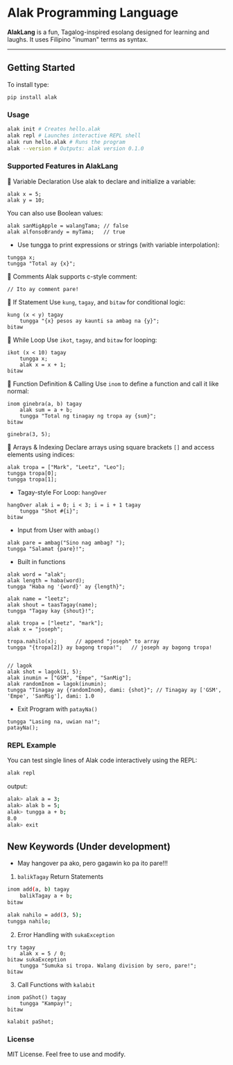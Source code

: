 #  Alak Programming Language

**AlakLang** is a fun, Tagalog-inspired esolang designed for learning and laughs. It uses Filipino "inuman" terms as syntax.

---

## Getting Started

To install type:

```
pip install alak
```

### Usage
```bash
alak init # Creates hello.alak
alak repl # Launches interactive REPL shell
alak run hello.alak # Runs the program
alak --version # Outputs: alak version 0.1.0
```

### Supported Features in AlakLang

🔹 Variable Declaration
Use alak to declare and initialize a variable:
```
alak x = 5;
alak y = 10;
```

You can also use Boolean values:

```
alak sanMigApple = walangTama; // false
alak alfonsoBrandy = myTama;   // true
```

* Use tungga to print expressions or strings (with variable interpolation):
```
tungga x;
tungga "Total ay {x}";
```

🔹 Comments
Alak supports c-style comment:

```
// Ito ay comment pare!
```

🔹 If Statement
Use ```kung```, ```tagay```, and ```bitaw``` for conditional logic:

```
kung (x < y) tagay
    tungga "{x} pesos ay kaunti sa ambag na {y}";
bitaw
```

🔹 While Loop
Use ```ikot```, ```tagay```, and ```bitaw``` for looping:

```
ikot (x < 10) tagay
    tungga x;
    alak x = x + 1;
bitaw
```

🔹 Function Definition & Calling
Use ```inom``` to define a function and call it like normal:

```
inom ginebra(a, b) tagay
    alak sum = a + b;
    tungga "Total ng tinagay ng tropa ay {sum}";
bitaw

ginebra(3, 5);
```

🔹 Arrays & Indexing
Declare arrays using square brackets ```[]``` and access elements using indices:

```
alak tropa = ["Mark", "Leetz", "Leo"];
tungga tropa[0];
tungga tropa[1];
```

* Tagay-style For Loop: ```hangOver```

```
hangOver alak i = 0; i < 3; i = i + 1 tagay
    tungga "Shot #{i}";
bitaw
```

* Input from User with ```ambag()```

```
alak pare = ambag("Sino nag ambag? ");
tungga "Salamat {pare}!";
```

* Built in functions

```
alak word = "alak";
alak length = haba(word);
tungga "Haba ng '{word}' ay {length}";

alak name = "leetz";
alak shout = taasTagay(name);
tungga "Tagay kay {shout}!";

alak tropa = ["leetz", "mark"];
alak x = "joseph";

tropa.nahilo(x);      // append "joseph" to array
tungga "{tropa[2]} ay bagong tropa!";   // joseph ay bagong tropa!


// lagok
alak shot = lagok(1, 5);
alak inumin = ["GSM", "Empe", "SanMig"];
alak randomInom = lagok(inumin);
tungga "Tinagay ay {randomInom}, dami: {shot}"; // Tinagay ay ['GSM', 'Empe', 'SanMig'], dami: 1.0
```

* Exit Program with ```patayNa()```

```
tungga "Lasing na, uwian na!";
patayNa();
```

### REPL Example
You can test single lines of Alak code interactively using the REPL:

```bash
alak repl
```

output:
```bash
alak> alak a = 3;
alak> alak b = 5;
alak> tungga a + b;
8.0
alak> exit
```


## New Keywords (Under development)
* May hangover pa ako, pero gagawin ko pa ito pare!!!

1. ```balikTagay``` Return Statements

```bash
inom add(a, b) tagay
    balikTagay a + b;
bitaw

alak nahilo = add(3, 5);
tungga nahilo;

```

2. Error Handling with ```sukaException```

```
try tagay
    alak x = 5 / 0;
bitaw sukaException
    tungga "Sumuka si tropa. Walang division by sero, pare!";
bitaw
```

3. Call Functions with ```kalabit```

```
inom paShot() tagay
    tungga "Kampay!";
bitaw

kalabit paShot;
```

### License
MIT License. Feel free to use and modify.
